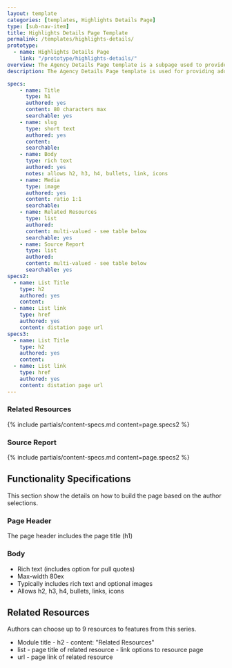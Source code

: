 ```yaml
---
layout: template
categories: [templates, Highlights Details Page]
type: [sub-nav-item]
title: Highlights Details Page Template
permalink: /templates/highlights-details/
prototype: 
  - name: Highlights Details Page
    link: "/prototype/highlights-details/"
overview: The Agency Details Page template is a subpage used to provide additional information on a topic.
description: The Agency Details Page template is used for providing additional information on a topic or item.

specs:
    - name: Title
      type: h1
      authored: yes
      content: 80 characters max
      searchable: yes
    - name: slug
      type: short text
      authored: yes
      content:
      searchable:
    - name: Body
      type: rich text
      authored: yes
      notes: allows h2, h3, h4, bullets, link, icons
    - name: Media
      type: image
      authored: yes
      content: ratio 1:1
      searchable:
    - name: Related Resources
      type: list
      authored:
      content: multi-valued - see table below
      searchable: yes
    - name: Source Report
      type: list
      authored:
      content: multi-valued - see table below
      searchable: yes
specs2: 
  - name: List Title
    type: h2
    authored: yes
    content:
  - name: List link
    type: href
    authored: yes
    content: distation page url
specs3: 
  - name: List Title
    type: h2
    authored: yes
    content:
  - name: List link
    type: href
    authored: yes
    content: distation page url
---
```


### Related Resources
{% include partials/content-specs.md content=page.specs2 %} 

### Source Report
{% include partials/content-specs.md content=page.specs2 %}

## Functionality Specifications
This section show the details on how to build the page based on the author selections.

### Page Header
The page header includes the page title (h1)

### Body
- Rich text (includes option for pull quotes)
- Max-width 80ex
- Typically includes rich text and optional images
- Allows h2, h3, h4, bullets, links, icons

## Related Resources
Authors can choose up to 9 resources to features from this series.
- Module title - h2 - content: "Related Resources"
- list - page title of related resource - link options to resource page
- url - page link of related resource